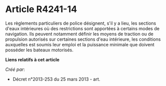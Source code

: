 # Article R4241-14

Les règlements particuliers de police désignent, s'il y a lieu, les sections d'eaux intérieures où des restrictions sont
apportées à certains modes de navigation. Ils peuvent notamment définir les moyens de traction ou de propulsion autorisés sur
certaines sections d'eau intérieure, les conditions auxquelles est soumis leur emploi et la puissance minimale que doivent
posséder les bateaux motorisés.

**Liens relatifs à cet article**

_Créé par_:

  - Décret n°2013-253 du 25 mars 2013 - art.
